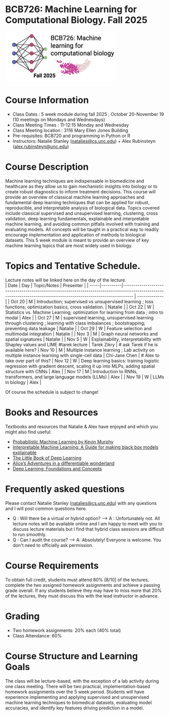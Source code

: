 # BCB726: Machine Learning for Computational Biology. Fall 2025
<p>
  <img src="https://github.com/natalies-teaching/BCB726_Fall2025/blob/main/bcb726.png" width="350" />
</p>

# Course Information 
* Class Dates : 5 week module during fall 2025 ; October 20-November 19 (10 meetings on Mondays and Wednesdays) 
* Class Meeting Times : 11-12:15 Monday and Wednesday 
* Class Meeting location : 3116 Mary Ellen Jones Building
* Pre-requisites: BCB720 and programming in Python or R
* Instructors: Natalie Stanley (natalies@cs.unc.edu) + Alex Rubinsteyn (alex.rubinsteyn@unc.edu)

# Course Description 
Machine learning techniques are indispensable in biomedicine and healthcare as they allow us to gain mechanistic insights into biology or to create robust diagnostics to inform treatment decisions. This course will provide an overview of classical machine learning approaches and fundamental deep learning techniques that can be applied for robust, reproducible, and interpretable analysis of biological data. Topics covered include classical supervised and unsupervised learning, clustering, cross validation, deep learning fundamentals, explainable and interpretable machine learning, and avoiding common pitfalls involved with training and evaluating models. All concepts will be taught in a practical way to readily encourage implementation and application of methods to biological datasets. This 5 week module is meant to provide an overview of key machine learning topics that are most widely used in biology. 

# Topics and Tentative Schedule.
Lecture notes will be linked here on the day of the lecture.  
| Date | Day      | Topic/Notes                                                                                                                                                      | Presenter     |
| -----|----------|----------------------------------------------------------------------------------------------------------------------------------------------------------------- | ------------- |
| Oct 20 | M  | Introduction; supervised vs unsupervised learning ; loss functions; optimization basics, cross validation.                                                           | Natalie       |
| Oct 22 | W  | Statistics vs. Machine Learning; optimization for learning from data ; intro to modal     | Alex       |
| Oct 27 | M  | supervised learning, unsupervised learning through clustering ;  learning with class imbalances ; bootstrapping; preventing data leakage        | Natalie       |
| Oct 29 | W  | Feature selection and multimodal integration                                                                                                                         | Natalie       |
| Nov 3 | M  | Graph neural networks and spatial signatures                                                                                                                          | Natalie       |
| Nov 5 | W  | Explainability, interpretability with Shapley values and LIME   #tarek lecture                                                                                        | Tarek Zikry   | # ask Tarek if he is available here? 
| Nov 10 | M | Multiple instance learning ; Lab activity on multiple instance learning with single-cell data                                                                         | Chi-Jane Chen | # Alex to take over part of this?
| Nov 12 | W | Deep learning basics: training logistic regression with gradient descent, scaling it up into MLPs, adding spatial structure with CNNs                                 | Alex          | 
| Nov 17 | M | Introduction to RNNs, transformers, and large language models (LLMs)                                                                                                  | Alex          |
| Nov 19 | W | LLMs in biology                                                                                                                                                      | Alex          |

Of course the schedule is subject to change! 

# Books and Resources
Textbooks and resources that Natalie & Alex have enjoyed and which you might also find useful: 
* [Probabilistic Machine Learning by Kevin Murphy](https://probml.github.io/pml-book/book1.html)
* [Interpretable Machine Learning: A Guide for making black box models explainable](https://christophm.github.io/interpretable-ml-book/)
* [The Little Book of Deep Learning](https://fleuret.org/public/lbdl.pdf) 
* [Alice’s Adventures in a differentiable wonderland](https://arxiv.org/pdf/2404.17625)
* [Deep Learning: Foundations and Concepts](https://link.springer.com/book/10.1007/978-3-031-45468-4) 


# Frequently asked questions
Please contact Natalie Stanley (natalies@cs.unc.edu) with any questions and I will post common questions here. 

* Q : Will there be a virtual or hybrid option? --> A : Unfortunately not. All lecture notes will be available online and I am happy to meet with you to discuss lecture materials but I find that hybrid class sessions are difficult to run smoothly.
* Q : Can I audit the course? --> A: Absolutely! Everyone is welcome. You don't need to officially ask permission. 

# Course Requirements 
To obtain full credit, students must attend 80% [8/10] of the lectures, complete the two assigned homework assignments and achieve a passing grade overall. If any students believe they may
have to miss more that 20% of the lectures, they must discuss this with the lead instructor in advance. 

# Grading 
* Two homework assignments: 20% each (40% total)
* Class Attendance: 60%

# Course Structure and Learning Goals
The class will be lecture-based, with the exception of a lab activity during one class meeting. There will be two practical, implementation-based homework assignments over the 5 week period. Students will have experience implementing and applying supervised and unsupervised machine learning techniques to biomedical datasets, evaluating model accuracies, and identify key features driving prediction in a model. 



